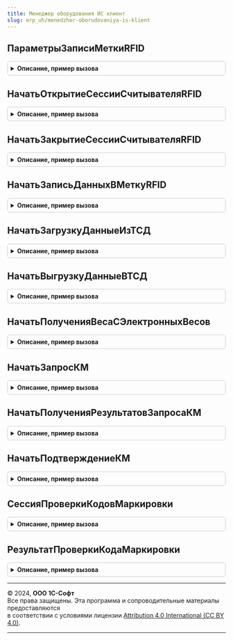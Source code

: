 ```yaml
---
title: Менеджер оборудования ИС клиент
slug: erp_uh/menedzher-oborudovaniya-is-klient
---
```



## ПараметрыЗаписиМеткиRFID
<details style="margin: 1em 0; padding: 0.5em; border: 1px solid #ccc; border-radius: 6px;">

<summary style="font-weight: bold; cursor: pointer;">Описание, пример вызова</summary>

```bsl

// Заполняет структуру параметров записи метки RFID.
//
// Возвращаемое значение:
//  Структура.
//
Функция ПараметрыЗаписиМеткиRFID() Экспорт
```

Пример вызова
```bsl
Результат = МенеджерОборудованияИСКлиент.ПараметрыЗаписиМеткиRFID() Экспорт;);
```
</details>

## НачатьОткрытиеСессииСчитывателяRFID
<details style="margin: 1em 0; padding: 0.5em; border: 1px solid #ccc; border-radius: 6px;">

<summary style="font-weight: bold; cursor: pointer;">Описание, пример вызова</summary>

```bsl

// Начать открытие сессии считывателя RFID.
//
Процедура НачатьОткрытиеСессииСчитывателяRFID(ОповещениеПриЗавершении, УникальныйИдентификатор, ИдентификаторУстройства = Неопределено) Экспорт
```

Пример вызова
```bsl
МенеджерОборудованияИСКлиент.НачатьОткрытиеСессииСчитывателяRFID(ОповещениеПриЗавершении, УникальныйИдентификатор, ИдентификаторУстройства);
```
</details>

## НачатьЗакрытиеСессииСчитывателяRFID
<details style="margin: 1em 0; padding: 0.5em; border: 1px solid #ccc; border-radius: 6px;">

<summary style="font-weight: bold; cursor: pointer;">Описание, пример вызова</summary>

```bsl

// Начать закрытие сессии считывателя RFID.
//
Процедура НачатьЗакрытиеСессииСчитывателяRFID(ОповещениеПриЗавершении, УникальныйИдентификатор, ИдентификаторУстройства = Неопределено) Экспорт
```

Пример вызова
```bsl
МенеджерОборудованияИСКлиент.НачатьЗакрытиеСессииСчитывателяRFID(ОповещениеПриЗавершении, УникальныйИдентификатор, ИдентификаторУстройства);
```
</details>

## НачатьЗаписьДанныхВМеткуRFID
<details style="margin: 1em 0; padding: 0.5em; border: 1px solid #ccc; border-radius: 6px;">

<summary style="font-weight: bold; cursor: pointer;">Описание, пример вызова</summary>

```bsl

// Начать запись данных в метку RFID.
Процедура НачатьЗаписьДанныхВМеткуRFID(ОповещениеПриЗавершении, УникальныйИдентификатор, ИдентификаторУстройства, ПараметрыЗаписи, ДополнительныеПараметры = Неопределено) Экспорт
```

Пример вызова
```bsl
МенеджерОборудованияИСКлиент.НачатьЗаписьДанныхВМеткуRFID(ОповещениеПриЗавершении, УникальныйИдентификатор, ИдентификаторУстройства, ПараметрыЗаписи, ДополнительныеПараметры);
```
</details>

## НачатьЗагрузкуДанныеИзТСД
<details style="margin: 1em 0; padding: 0.5em; border: 1px solid #ccc; border-radius: 6px;">

<summary style="font-weight: bold; cursor: pointer;">Описание, пример вызова</summary>

```bsl

// Начать загрузку данных из терминала сбора данных.
//
// Параметры:
//   ОповещениеПриЗавершении - ОписаниеОповещения - оповещение при завершении.
//   ИдентификаторКлиента    - ФормаКлиентскогоПриложения -идентификатор формы.
//   ИдентификаторУстройства - СправочникСсылка.ПодключаемоеОборудование - идентификатор устройства, если неопределенно - будет предложен выбор.
//   ПараметрыОперации       - Структура - параметры выполнения операции.
//   ДополнительныеПараметры - Структура - дополнительные команды.
//
Процедура НачатьЗагрузкуДанныеИзТСД(ОповещениеПриЗавершении, ИдентификаторКлиента, ИдентификаторУстройства = Неопределено, ПараметрыОперации = Неопределено, ДополнительныеПараметры = Неопределено) Экспорт
```

Пример вызова
```bsl
МенеджерОборудованияИСКлиент.НачатьЗагрузкуДанныеИзТСД(ОповещениеПриЗавершении, ИдентификаторКлиента, ИдентификаторУстройства, ПараметрыОперации, ДополнительныеПараметры);
```
</details>

## НачатьВыгрузкуДанныеВТСД
<details style="margin: 1em 0; padding: 0.5em; border: 1px solid #ccc; border-radius: 6px;">

<summary style="font-weight: bold; cursor: pointer;">Описание, пример вызова</summary>

```bsl

// Начать выгрузку данных в терминал сбора данных.
//
// Параметры:
//   ОповещениеПриЗавершении - ОписаниеОповещения - оповещение при завершении.
//   ИдентификаторКлиента    - ФормаКлиентскогоПриложения -идентификатор формы.
//   ИдентификаторУстройства - СправочникСсылка.ПодключаемоеОборудование - идентификатор устройства, если неопределенно - будет предложен выбор.
//   ПараметрыОперации       - Структура - параметры выполнения операции.
//                           - Произвольный - данные операции.
//   ДополнительныеПараметры - Структура - дополнительные команды.
//
Процедура НачатьВыгрузкуДанныеВТСД(ОповещениеПриЗавершении, ИдентификаторКлиента, ИдентификаторУстройства, ПараметрыОперации, ДополнительныеПараметры = Неопределено) Экспорт
```

Пример вызова
```bsl
МенеджерОборудованияИСКлиент.НачатьВыгрузкуДанныеВТСД(ОповещениеПриЗавершении, ИдентификаторКлиента, ИдентификаторУстройства, ПараметрыОперации, ДополнительныеПараметры);
```
</details>

## НачатьПолученияВесаСЭлектронныхВесов
<details style="margin: 1em 0; padding: 0.5em; border: 1px solid #ccc; border-radius: 6px;">

<summary style="font-weight: bold; cursor: pointer;">Описание, пример вызова</summary>

```bsl

// Получает вес с электронных весов.
//
// Параметры:
//   ОповещениеПриЗавершении - ОписаниеОповещения - оповещение при завершении.
//   ИдентификаторКлиента    - ФормаКлиентскогоПриложения -идентификатор формы.
//   ИдентификаторУстройства - СправочникСсылка.ПодключаемоеОборудование - идентификатор устройства, если неопределенно - будет предложен выбор.
//   ПараметрыОперации       - Структура - параметры выполнения операции.
//   ДополнительныеПараметры - Структура - дополнительные команды.
//
Процедура НачатьПолученияВесаСЭлектронныхВесов(ОповещениеПриЗавершении, ИдентификаторКлиента, ИдентификаторУстройства = Неопределено, ПараметрыОперации = Неопределено, ДополнительныеПараметры = Неопределено) Экспорт
```

Пример вызова
```bsl
МенеджерОборудованияИСКлиент.НачатьПолученияВесаСЭлектронныхВесов(ОповещениеПриЗавершении, ИдентификаторКлиента, ИдентификаторУстройства, ПараметрыОперации, ДополнительныеПараметры);
```
</details>

## НачатьЗапросКМ
<details style="margin: 1em 0; padding: 0.5em; border: 1px solid #ccc; border-radius: 6px;">

<summary style="font-weight: bold; cursor: pointer;">Описание, пример вызова</summary>

```bsl

// Осуществляет запрос КМ.
//
// Параметры:
//  ОповещениеПриЗавершении - ОписаниеОповещения - обработчик результата.
//  УникальныйИдентификатор - УникальныйИдентификатор - Идентификатор формы.
//  Параметры - Структура - Содержит параметры выполнения операции.
//  ИдентификаторУстройства - СправочникСсылка.ПодключаемоеОборудование - Устройство.
//
Процедура НачатьЗапросКМ(ОповещениеПриЗавершении, УникальныйИдентификатор, Параметры, ИдентификаторУстройства = Неопределено) Экспорт
```

Пример вызова
```bsl
МенеджерОборудованияИСКлиент.НачатьЗапросКМ(ОповещениеПриЗавершении, УникальныйИдентификатор, Параметры, ИдентификаторУстройства);
```
</details>

## НачатьПолученияРезультатовЗапросаКМ
<details style="margin: 1em 0; padding: 0.5em; border: 1px solid #ccc; border-radius: 6px;">

<summary style="font-weight: bold; cursor: pointer;">Описание, пример вызова</summary>

```bsl

// Начать получения результатов запроса КМ.
//
// Параметры:
//  ОповещениеПриЗавершении - ОписаниеОповещения - обработчик результата.
//  УникальныйИдентификатор - УникальныйИдентификатор - Идентификатор формы.
//  Параметры - Структура - Содержит параметры выполнения операции.
//  ИдентификаторУстройства - СправочникСсылка.ПодключаемоеОборудование - Устройство.
//
Процедура НачатьПолученияРезультатовЗапросаКМ(ОповещениеПриЗавершении, УникальныйИдентификатор, Параметры, ИдентификаторУстройства = Неопределено) Экспорт
```

Пример вызова
```bsl
МенеджерОборудованияИСКлиент.НачатьПолученияРезультатовЗапросаКМ(ОповещениеПриЗавершении, УникальныйИдентификатор, Параметры, ИдентификаторУстройства);
```
</details>

## НачатьПодтверждениеКМ
<details style="margin: 1em 0; padding: 0.5em; border: 1px solid #ccc; border-radius: 6px;">

<summary style="font-weight: bold; cursor: pointer;">Описание, пример вызова</summary>

```bsl

// Начать подтверждение КМ.
//
// Параметры:
//  ОповещениеПриЗавершении - ОписаниеОповещения - обработчик результата.
//  УникальныйИдентификатор - УникальныйИдентификатор - Идентификатор формы.
//  Параметры - Структура - Содержит параметры выполнения операции.
//  ИдентификаторУстройства - СправочникСсылка.ПодключаемоеОборудование - Устройство.
//
Процедура НачатьПодтверждениеКМ(ОповещениеПриЗавершении, УникальныйИдентификатор, Параметры, ИдентификаторУстройства = Неопределено) Экспорт
```

Пример вызова
```bsl
МенеджерОборудованияИСКлиент.НачатьПодтверждениеКМ(ОповещениеПриЗавершении, УникальныйИдентификатор, Параметры, ИдентификаторУстройства);
```
</details>

## СессияПроверкиКодовМаркировки
<details style="margin: 1em 0; padding: 0.5em; border: 1px solid #ccc; border-radius: 6px;">

<summary style="font-weight: bold; cursor: pointer;">Описание, пример вызова</summary>

```bsl

// Функция возвращает идентификатор открытой сессии для фискального устройства.
//
// Параметры:
//  ИдентификаторУстройства - УникальныйИдентификатор - Идентификатор устройства
//
// Возвращаемое значение:
//  Неопределено - Сессия проверки кодов маркировки
Функция СессияПроверкиКодовМаркировки(ИдентификаторУстройства) Экспорт
```

Пример вызова
```bsl
Результат = МенеджерОборудованияИСКлиент.СессияПроверкиКодовМаркировки(ИдентификаторУстройства) 
```
</details>

## РезультатПроверкиКодаМаркировки
<details style="margin: 1em 0; padding: 0.5em; border: 1px solid #ccc; border-radius: 6px;">

<summary style="font-weight: bold; cursor: pointer;">Описание, пример вызова</summary>

```bsl

// Результат проверки кода маркировки.
//
// Параметры:
//  ИдентификаторУстройства - УникальныйИдентификатор - Идентификатор устройства
//  ИдентификаторСессии - УникальныйИдентификатор - Идентификатор сессии
//  ПараметрыЗапросаКМ -Структура - Параметры запроса КМ.
//
// Возвращаемое значение:
//  Неопределено - Результат проверки кода маркировки
Функция РезультатПроверкиКодаМаркировки(ИдентификаторУстройства, ИдентификаторСессии, ПараметрыЗапросаКМ) Экспорт
```

Пример вызова
```bsl
Результат = МенеджерОборудованияИСКлиент.РезультатПроверкиКодаМаркировки(ИдентификаторУстройства, ИдентификаторСессии, ПараметрыЗапросаКМ) 
```
</details>

---

© 2024, **ООО 1С-Софт**  
Все права защищены. Эта программа и сопроводительные материалы предоставляются  
в соответствии с условиями лицензии [Attribution 4.0 International (CC BY 4.0)](https://creativecommons.org/licenses/by/4.0/legalcode).

---
